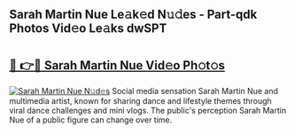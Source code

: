 ## Sarah Martin Nue Le𝚊k𝚎d N𝚞𝚍es - Part-qdk Photos Vid𝚎o Le𝚊ks dwSPT

# <h2><a href="http://fb5ioz5.evod.top/?m=Sarah+Martin+Nue">🔗 👉🔴 Sarah Martin Nue Vid𝚎o Ph𝚘t𝚘s</a></h2>

[![Sarah Martin Nue N𝚞d𝚎s](https://i.imgur.com/8V9OHl7.gif)](http://fb5ioz5.evod.top/?m=Sarah+Martin+Nue)
Social media sensation Sarah Martin Nue and multimedia artist, known for sharing dance and lifestyle themes through viral dance challenges and mini vlogs. The public's perception Sarah Martin Nue of a public figure can change over time. 
